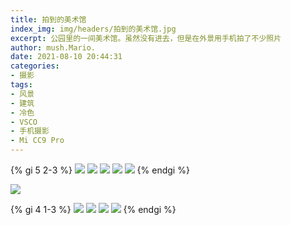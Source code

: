 ```yaml
---
title: 拍到的美术馆
index_img: img/headers/拍到的美术馆.jpg
excerpt: 公园里的一间美术馆。虽然没有进去，但是在外景用手机拍了不少照片
author: mush.Mario.
date: 2021-08-10 20:44:31
categories:
- 摄影
tags:
- 风景
- 建筑
- 冷色
- VSCO
- 手机摄影
- Mi CC9 Pro
---
```


{% gi 5 2-3 %}
<img src="./index/images/1.jpg" />
<img src="./index/images/2.jpg" />
<img src="./index/images/3.jpg" />
<img src="./index/images/4.jpg" />
<img src="./index/images/5.jpg" />
{% endgi %}

<img src="./index/images/6.jpg" />

{% gi 4 1-3 %}
<img src="./index/images/7.jpg" />
<img src="./index/images/8.jpg" />
<img src="./index/images/10.jpg" />
<img src="./index/images/9.jpg" />
{% endgi %}
